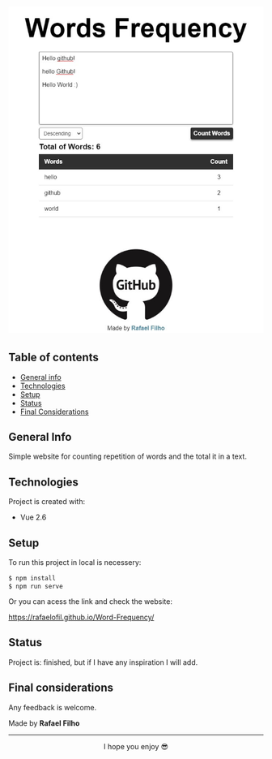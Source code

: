 <h1 align="center">
    <img src="./src/assets/img/home_frequencyWord.jpg"> 
</h1>

## Table of contents

- [General info](#general-info)
- [Technologies](#technologies)
- [Setup](#setup)
- [Status](#status)
- [Final Considerations](#final-considerations)

## General Info

Simple website for counting repetition of words and the total it in a text.

## Technologies

Project is created with:

- Vue 2.6

## Setup

To run this project in local is necessery:

```
$ npm install
$ npm run serve
```

Or you can acess the link and check the website:

https://rafaelofil.github.io/Word-Frequency/

## Status

Project is: finished, but if I have any inspiration I will add.

## Final considerations

Any feedback is welcome.

Made by <b>Rafael Filho</b>

<hr>
<p align="center"> I hope you enjoy 😎</p>
